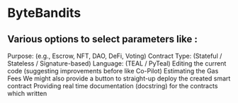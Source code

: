 # ByteBandits

## Various options to select parameters like :
Purpose: (e.g., Escrow, NFT, DAO, DeFi, Voting)
Contract Type: (Stateful / Stateless / Signature-based)
Language: (TEAL / PyTeal)
Editing the current code (suggesting improvements before like Co-Pilot)
Estimating the Gas Fees
We might also provide a button to straight-up deploy the created smart contract
Providing real time documentation (docstring) for the contracts which written

